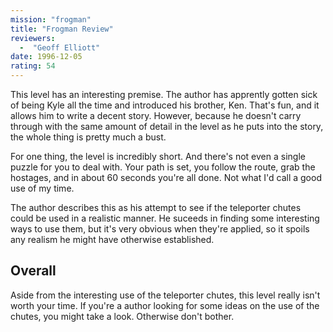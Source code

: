 ```yaml
---
mission: "frogman"
title: "Frogman Review"
reviewers: 
  -  "Geoff Elliott"
date: 1996-12-05
rating: 54
---
```


This level has an interesting premise. The author has apprently gotten sick of being Kyle all the time and introduced his brother, Ken. That's fun, and it allows him to write a decent story. However, because he doesn't carry through with the same amount of detail in the level as he puts into the story, the whole thing is pretty much a bust.

For one thing, the level is incredibly short. And there's not even a single puzzle for you to deal with. Your path is set, you follow the route, grab the hostages, and in about 60 seconds you're all done. Not what I'd call a good use of my time.

The author describes this as his attempt to see if the teleporter chutes could be used in a realistic manner. He suceeds in finding some interesting ways to use them, but it's very obvious when they're applied, so it spoils any realism he might have otherwise established.

## Overall

Aside from the interesting use of the teleporter chutes, this level really isn't worth your time. If you're a author looking for some ideas on the use of the chutes, you might take a look. Otherwise don't bother.
